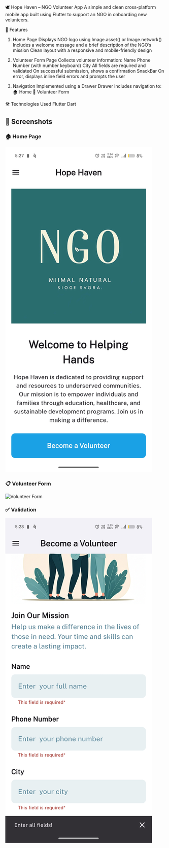 🕊️ Hope Haven – NGO Volunteer App
A simple and clean cross-platform mobile app built using Flutter to support an NGO in onboarding new volunteers.

📱 Features
1. Home Page
Displays NGO logo using Image.asset() or Image.network()
Includes a welcome message and a brief description of the NGO’s mission
Clean layout with a responsive and mobile-friendly design

2. Volunteer Form Page
Collects volunteer information:
Name
Phone Number (with number keyboard)
City
All fields are required and validated
On successful submission, shows a confirmation SnackBar
On error, displays inline field errors and prompts the user

3. Navigation
Implemented using a Drawer
Drawer includes navigation to:
🏠 Home
👥 Volunteer Form

🛠️ Technologies Used
Flutter
Dart

## 📸 Screenshots

### 🏠 Home Page
![Home Page](assets/screenshots/HomeScreen.jpg)

### 📋 Volunteer Form
![Volunteer Form](assets/screenshots/VolunteerForm1.jpg)

### ✅ Validation
![Validation](assets/screenshots/FormValidation.jpg)
